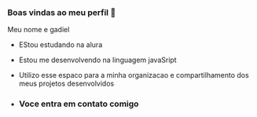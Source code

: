 ### Boas vindas ao meu perfil 👋

Meu nome e gadiel

- EStou estudando na alura
- Estou me desenvolvendo na linguagem javaSript
- Utilizo esse espaco para a minha organizacao e compartilhamento dos meus projetos desenvolvidos

- ### Voce entra em contato comigo 

